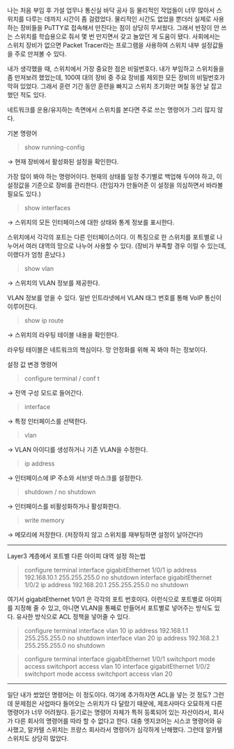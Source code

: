 나는 처음 부임 후 가설 업무나 통신실 바닥 공사 등 물리적인 작업들이 너무 많아서 스위치를 다루는 데까지 시간이 좀 걸렸었다. 물리적인 시간도 없었을 뿐더러 실제로 사용하는 장비들을 PuTTY로 접속해서 만진다는 점이 상당히 무서웠다. 그래서 반장이 안 쓰는 스위치를 학습용으로 줘서 몇 번 만지면서 갖고 놀았던 게 도움이 됐다. 사회에서는 스위치 장비가 없으면 Packet Tracer라는 프로그램을 사용하여 스위치 내부 설정값들을 주로 만져볼 수 있다.

내가 생각했을 때, 스위치에서 가장 중요한 점은 비밀번호다. 내가 부임하고 스위치들을 좀 만져보려 했었는데, 100여 대의 장비 중 주요 장비를 제외한 모든 장비의 비밀번호가 막혀 있었다. 그래서 훈련 기간 동안 훈련을 빠지고 스위치 초기화만 며칠 동안 날 잡고 했던 적도 있다.

네트워크를 운용/유지하는 측면에서 스위치를 본다면 주로 쓰는 명령어가 그리 많지 않다.

기본 명령어

> show running-config

→ 현재 장비에서 활성화된 설정을 확인한다.

가장 많이 봐야 하는 명령어이다. 현재의 상태를 일정 주기별로 백업해 두어야 하고, 이 설정값을 기준으로 장비를 관리한다. (전임자가 만들어준 이 설정을 의심하면서 바라볼 필요도 있다.)

> show interfaces

→ 스위치의 모든 인터페이스에 대한 상태와 통계 정보를 표시한다.

스위치에서 각각의 포트는 다른 인터페이스이다. 이 특징으로 한 스위치를 포트별로 나누어서 여러 대역의 망으로 나누어 사용할 수 있다. (장비가 부족할 경우 이럴 수 있는데, 이랬다가 엄청 혼났다.)

> show vlan

→ 스위치의 VLAN 정보를 제공한다.

VLAN 정보를 얻을 수 있다. 일반 인트라넷에서 VLAN 태그 번호를 통해 VoIP 통신이 이루어진다.

> show ip route

→ 스위치의 라우팅 테이블 내용을 확인한다.

라우팅 테이블은 네트워크의 핵심이다. 망 안정화를 위해 꼭 봐야 하는 정보이다.

설정 값 변경 명령어

> configure terminal / conf t

→ 전역 구성 모드로 들어간다.

> interface <interface-id>

→ 특정 인터페이스를 선택한다.

> vlan <vlan-id>

→ VLAN 아이디를 생성하거나 기존 VLAN을 수정한다.

> ip address <ip-address> <subnet-mask>

→ 인터페이스에 IP 주소와 서브넷 마스크를 설정한다.

> shutdown / no shutdown

→ 인터페이스를 비활성화하거나 활성화한다.

> write memory

→ 메모리에 저장한다. (저장하지 않고 스위치를 재부팅하면 설정이 날아간다!)

---

Layer3 계층에서 포트별 다른 아이피 대역 설정 하는법

> configure terminal
> interface gigabitEthernet 1/0/1
> ip address 192.168.10.1 255.255.255.0
> no shutdown
> interface gigabitEthernet 1/0/2
> ip address 192.168.20.1 255.255.255.0
> no shutdown

여기서 gigabitEthernet 1/0/1 은 각각의 포트 번호이다. 이런식으로 포트별로 아이피를 지정해 줄 수 있고, 아니면 VLAN을 통째로 만들어서 포트별로 넣어주는 방식도 있다. 유사한 방식으로 ACL 정책을 넣어줄 수 있다.

> configure terminal
> interface vlan 10
> ip address 192.168.1.1 255.255.255.0
> no shutdown
> interface vlan 20
> ip address 192.168.2.1 255.255.255.0
> no shutdown

> configure terminal
> interface gigabitEthernet 1/0/1
> switchport mode access
> switchport access vlan 10
> interface gigabitEthernet 1/0/2
> switchport mode access
> switchport access vlan 20

---

일단 내가 썼었던 명령어는 이 정도이다. 여기에 추가하자면 ACL을 넣는 것 정도? 그런데 문제점은 사업마다 들어오는 스위치가 다 달랐기 때문에, 제조사마다 오묘하게 다른 명령어가 너무 어려웠다. 듣기로는 명령어 자체가 특허 등록되어 있는 자산이라서, 회사가 다른 회사의 명령어를 따라 할 수 없다고 한다. 대충 엣지코어는 시스코 명령어와 유사했고, 알카텔 스위치는 프랑스 회사라서 명령어가 심각하게 난해했다. 그런데 알카텔 스위치도 상당히 많았다.

